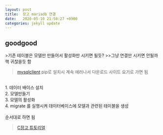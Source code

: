 ```yaml
---
layout: post
title:  장고 mariadb 연결
date:   2020-05-10 21:50:27 +0900
categories: jekyll update
---
```


<H2>goodgood<br></H2>
>기존 테이블은 모델만 만들어서 활성화만 시키면 될듯? 
>>그냥 연결만 시키면 안될까 핵 귀찮을듯 함

><a href='https://www.lfd.uci.edu/~gohlke/pythonlibs/#mysqlclient'>mysqlclient</a> pip로 설치시 계속 에러나서 다운로드 사이트 요기로 가면 됨
<br>
1. 데이터 배이스 설치<br>
2. 모델만들기<br>
3. 모델의 활성화<br>
4. migrate 를 실행시켜 데이터베이스에 모델과 관련된 테이블을 생성<br>

<br>
순서대로 하면 됨 
<br>

><a href='https://docs.djangoproject.com/ko/3.0/intro/tutorial02/'>C장고 튜토리얼</a>